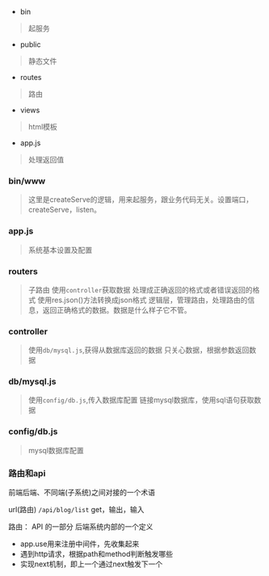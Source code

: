 - bin
> 起服务
- public
> 静态文件
- routes
> 路由
- views
> html模板
- app.js
> 处理返回值  
  
### bin/www
> 这里是createServe的逻辑，用来起服务，跟业务代码无关。设置端口，createServe，listen。

### app.js
> 系统基本设置及配置

### routers
> 子路由
> 使用`controller`获取数据
> 处理成正确返回的格式或者错误返回的格式
> 使用res.json()方法转换成json格式
> 逻辑层，管理路由，处理路由的信息，返回正确格式的数据。数据是什么样子它不管。

### controller
> 使用`db/mysql.js`,获得从数据库返回的数据
> 只关心数据，根据参数返回数据

### db/mysql.js
> 使用`config/db.js`,传入数据库配置
> 链接mysql数据库，使用sql语句获取数据

### config/db.js
> mysql数据库配置

### 路由和api
前端后端、不同端(子系统)之间对接的一个术语

url(路由) `/api/blog/list` get，输出，输入

路由：
API 的一部分
后端系统内部的一个定义

- app.use用来注册中间件，先收集起来
- 遇到http请求，根据path和method判断触发哪些
- 实现next机制，即上一个通过next触发下一个